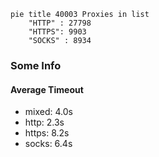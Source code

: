 
```mermaid
pie title 40003 Proxies in list
    "HTTP" : 27798
    "HTTPS": 9903
    "SOCKS" : 8934
```

### Some Info
#### Average Timeout

- mixed: 4.0s
- http: 2.3s
- https: 8.2s
- socks: 6.4s